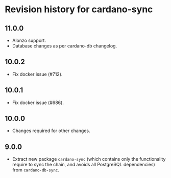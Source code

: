 # Revision history for cardano-sync

## 11.0.0
* Alonzo support.
* Database changes as per cardano-db changelog.

## 10.0.2
* Fix docker issue (#712).

## 10.0.1
* Fix docker issue (#686).

## 10.0.0
* Changes required for other changes.

## 9.0.0
* Extract new package `cardano-sync` (which contains only the functionality require to sync the
  chain, and avoids all PostgreSQL dependencies) from `cardano-db-sync`.

